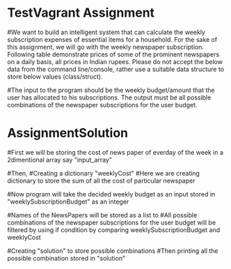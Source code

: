# TestVagrant Assignment

#We want to build an intelligent system that can calculate the weekly subscription expenses of
essential items for a household. For the sake of this assignment, we will go with the weekly
newspaper subscription. Following table demonstrate prices of some of the prominent
newspapers on a daily basis, all prices in Indian rupees.
Please do not accept the below data from the command line/console, rather use a suitable data
structure to store below values (class/struct).

#The input to the program should be the weekly budget/amount that the user has allocated to his
subscriptions. The output must be all possible combinations of the newspaper subscriptions for
the user budget.

# AssignmentSolution

#First we will be storing the cost of news paper of everday of the week in a 2dimentional array say "input_array"

#Then,
#Creating a dictionary "weeklyCost"
#Here we are creating dictionary to store the sum of all the cost of particular newspaper

#Now program will take the decided weekly budget as an input stored in "weeklySubscriptionBudget" as an integer

#Names of the NewsPapers will be stored as a list to 
#All possible combinations of the newspaper subscriptions for the user budget will be filtered by using if condition by comparing weeklySubscriptionBudget and weeklyCost 

#Creating "solution" to store possible combinations
#Then printing all the possible combination stored in "solution"
